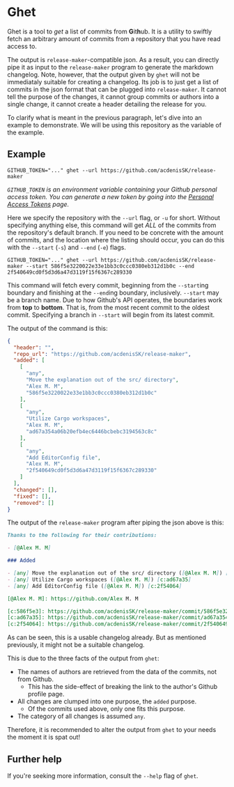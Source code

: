 # Ghet

Ghet is a tool to *get* a list of commits from **G**it**h**ub. It is a utility to swiftly fetch
an arbitrary amount of commits from a repository that you have read access to.

The output is `release-maker`-compatible json. As a result, you can directly pipe it as input
to the `release-maker` program to generate the markdown changelog. Note, however, that the output
given by `ghet` will not be immediataly suitable for creating a changelog. Its job is to just get
a list of commits in the json format that can be plugged into `release-maker`. It cannot tell the
purpose of the changes, it cannot group commits or authors into a single change, it cannot create
a header detailing the release for you.

To clarify what is meant in the previous paragraph, let's dive into an example to demonstrate.
We will be using this repository as the variable of the example.

## Example

```
GITHUB_TOKEN="..." ghet --url https://github.com/acdenisSK/release-maker
```

*`GITHUB_TOKEN` is an environment variable containing your Github personal access token. You can
generate a new token by going into the [Personal Access Tokens][pat] page.*

Here we specify the repository with the `--url` flag, or `-u` for short. Without specifying
anything else, this command will get *ALL* of the commits from the repository's default branch.
If you need to be concrete with the amount of commits, and the location where the listing
should occur, you can do this with the `--start` (`-s`) and `--end` (`-e`) flags.

```
GITHUB_TOKEN="..." ghet --url https://github.com/acdenisSK/release-maker --start 586f5e3220022e33e1bb3c0ccc0380eb312d1b0c --end 2f540649cd0f5d3d6a47d3119f15f6367c289330
```

This command will fetch every commit, beginning from the `--start`ing boundary and finishing
at the `--end`ing boundary, inclusively. `--start` may be a branch name. Due to how Github's API
operates, the boundaries work from **top** to **bottom**. That is, from the most recent commit
to the oldest commit. Specifying a branch in `--start` will begin from its latest commit.

The output of the command is this:

```json
{
  "header": "",
  "repo_url": "https://github.com/acdenisSK/release-maker",
  "added": [
    [
      "any",
      "Move the explanation out of the src/ directory",
      "Alex M. M",
      "586f5e3220022e33e1bb3c0ccc0380eb312d1b0c"
    ],
    [
      "any",
      "Utilize Cargo workspaces",
      "Alex M. M",
      "ad67a354a06b20efb4ec6446bcbebc3194563c8c"
    ],
    [
      "any",
      "Add EditorConfig file",
      "Alex M. M",
      "2f540649cd0f5d3d6a47d3119f15f6367c289330"
    ]
  ],
  "changed": [],
  "fixed": [],
  "removed": []
}
```

The output of the `release-maker` program after piping the json above is this:

```markdown
Thanks to the following for their contributions:

- [@Alex M. M]

### Added

- [any] Move the explanation out of the src/ directory ([@Alex M. M]) [c:586f5e3]
- [any] Utilize Cargo workspaces ([@Alex M. M]) [c:ad67a35]
- [any] Add EditorConfig file ([@Alex M. M]) [c:2f54064]

[@Alex M. M]: https://github.com/Alex M. M

[c:586f5e3]: https://github.com/acdenisSK/release-maker/commit/586f5e3220022e33e1bb3c0ccc0380eb312d1b0c
[c:ad67a35]: https://github.com/acdenisSK/release-maker/commit/ad67a354a06b20efb4ec6446bcbebc3194563c8c
[c:2f54064]: https://github.com/acdenisSK/release-maker/commit/2f540649cd0f5d3d6a47d3119f15f6367c289330
```

As can be seen, this is a usable changelog already. But as mentioned previously, it might not be a
suitable changelog.

This is due to the three facts of the output from `ghet`:
- The names of authors are retrieved from the data of the commits, not from Github.
  - This has the side-effect of breaking the link to the author's Github profile page.
- All changes are clumped into one purpose, the `added` purpose.
  - Of the commits used above, only one fits this purpose.
- The category of all changes is assumed `any`.

Therefore, it is recommended to alter the output from `ghet` to your needs the moment it is spat out!

## Further help

If you're seeking more information, consult the `--help` flag of `ghet`.

[pat]: https://github.com/settings/tokens
